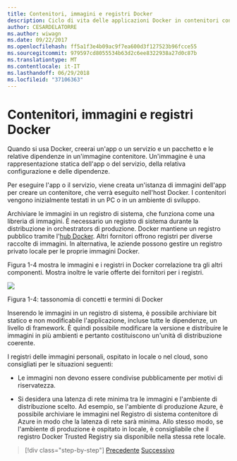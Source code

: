 ```yaml
---
title: Contenitori, immagini e registri Docker
description: Ciclo di vita delle applicazioni Docker in contenitori con piattaforma e strumenti Microsoft
author: CESARDELATORRE
ms.author: wiwagn
ms.date: 09/22/2017
ms.openlocfilehash: ff5a1f3e4b09ac9f7ea600d3f127523b96fcce55
ms.sourcegitcommit: 979597cd8055534b63d2c6ee8322938a27d0c87b
ms.translationtype: MT
ms.contentlocale: it-IT
ms.lasthandoff: 06/29/2018
ms.locfileid: "37106363"
---
```

# <a name="docker-containers-images-and-registries"></a>Contenitori, immagini e registri Docker

Quando si usa Docker, creerai un'app o un servizio e un pacchetto e le relative dipendenze in un'immagine contenitore. Un'immagine è una rappresentazione statica dell'app o del servizio, della relativa configurazione e delle dipendenze.

Per eseguire l'app o il servizio, viene creata un'istanza di immagini dell'app per creare un contenitore, che verrà eseguito nell'host Docker. I contenitori vengono inizialmente testati in un PC o in un ambiente di sviluppo.

Archiviare le immagini in un registro di sistema, che funziona come una libreria di immagini. È necessario un registro di sistema durante la distribuzione in orchestrators di produzione. Docker mantiene un registro pubblico tramite l'[hub Docker](https://hub.docker.com/). Altri fornitori offrono registri per diverse raccolte di immagini. In alternativa, le aziende possono gestire un registro privato locale per le proprie immagini Docker.

Figura 1-4 mostra le immagini e i registri in Docker correlazione tra gli altri componenti. Mostra inoltre le varie offerte dei fornitori per i registri.

![](./media/image4.png)

Figura 1-4: tassonomia di concetti e termini di Docker

Inserendo le immagini in un registro di sistema, è possibile archiviare bit statico e non modificabile l'applicazione, incluse tutte le dipendenze, un livello di framework. È quindi possibile modificare la versione e distribuire le immagini in più ambienti e pertanto costituiscono un'unità di distribuzione coerente.

I registri delle immagini personali, ospitato in locale o nel cloud, sono consigliati per le situazioni seguenti:

-   Le immagini non devono essere condivise pubblicamente per motivi di riservatezza.

-   Si desidera una latenza di rete minima tra le immagini e l'ambiente di distribuzione scelto. Ad esempio, se l'ambiente di produzione Azure, è possibile archiviare le immagini nel Registro di sistema contenitore di Azure in modo che la latenza di rete sarà minima. Allo stesso modo, se l'ambiente di produzione è ospitato in locale, è consigliabile che il registro Docker Trusted Registry sia disponibile nella stessa rete locale.

>[!div class="step-by-step"]
[Precedente](docker-terminology.md)
[Successivo](Docker-application-lifecycle/index.md)
